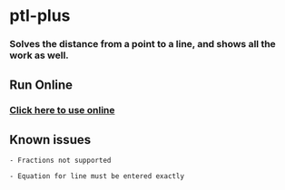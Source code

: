 # ptl-plus
### Solves the distance from a point to a line, and shows all the work as well.

## Run Online
### [Click here to use online](https://jvadair.github.io/ptl-plus)

## Known issues
`- Fractions not supported`

`- Equation for line must be entered exactly`
